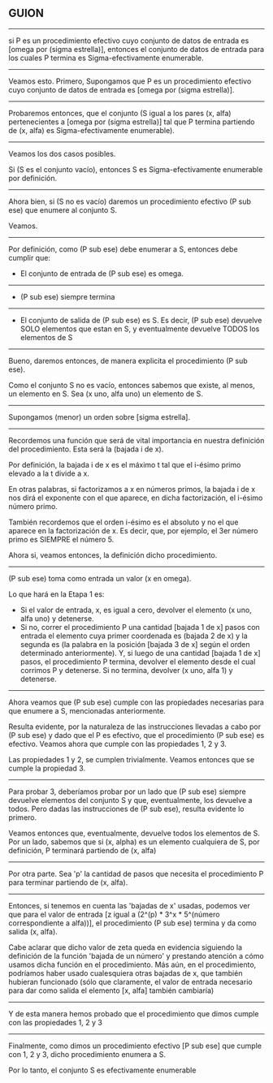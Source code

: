 ## GUION

--------------


si P es un procedimiento efectivo cuyo conjunto de datos de entrada es
[omega por (sigma estrella)], entonces el conjunto de datos de entrada
para los cuales P termina es Sigma-efectivamente enumerable.


---------------
Veamos esto.
Primero, Supongamos que P es un procedimiento efectivo cuyo conjunto de
datos de entrada es [omega por (sigma estrella)].

-----------------

Probaremos entonces, que el conjunto (S igual a los pares (x, alfa)
pertenecientes a [omega por (sigma estrella)] tal que P termina partiendo
de (x, alfa) es Sigma-efectivamente enumerable).

----------------

Veamos los dos casos posibles.

Si (S es el conjunto vacío), entonces S es Sigma-efectivamente enumerable por definición.

----------------

Ahora bien, si (S no es vacío) daremos un procedimiento efectivo
(P sub ese) que enumere al conjunto S.

Veamos.

---------------
Por definición, como (P sub ese) debe enumerar a S, entonces debe
cumplir que:
- El conjunto de entrada de (P sub ese) es omega.

---------------
- (P sub ese) siempre termina

---------------
- El conjunto de salida de (P sub ese) es S. Es decir, (P sub ese) devuelve SOLO
elementos que estan en S, y eventualmente devuelve TODOS los elementos de S

--------------
Bueno, daremos entonces, de manera explicita el procedimiento (P sub
ese).

Como el conjunto S no es vacío, entonces sabemos que existe, al menos,
un elemento en S.
Sea (x uno, alfa uno) un elemento de S.

---------------
Supongamos (menor) un orden sobre [sigma estrella].

---------------
Recordemos una función que será de vital importancia en nuestra definición del
procedimiento. Esta será la (bajada i de x).

Por definición, la bajada i de x es el máximo t tal que el i-ésimo primo elevado
a la t divide a x.

En otras palabras, si factorizamos a x en números primos, la bajada i de x
nos dirá el exponente con el que aparece, en dicha factorización, el i-ésimo
número primo.

También recordemos que el orden i-ésimo es el absoluto y
no el que aparece en la factorización de x. Es decir, que, por ejemplo, el 3er
número primo es SIEMPRE el número 5.


Ahora si, veamos entonces, la definición dicho procedimiento.

---------------

(P sub ese) toma como entrada un valor (x en omega).

Lo que hará en la Etapa 1 es:
- Si el valor de entrada, x, es igual a cero, devolver el elemento
  (x uno, alfa uno) y detenerse.
- Si no, correr el procedimiento P una cantidad [bajada 1 de x] pasos
  con entrada el elemento cuya primer coordenada es (bajada 2 de x) y
  la segunda es (la palabra en la posición [bajada 3 de x] según el
  orden determinado anteriormente).
  Y, si luego de una cantidad [bajada 1 de x] pasos, el procedimiento P
  termina, devolver el elemento desde el cual corrimos P y detenerse.
  Si no termina, devolver (x uno, alfa 1) y detenerse.

-----------------
Ahora veamos que (P sub ese) cumple con las propiedades necesarias para
que enumere a S, mencionadas anteriormente.

Resulta evidente, por la naturaleza de las instrucciones llevadas a cabo
por (P sub ese) y dado que el P es efectivo, que el procedimiento
(P sub ese) es efectivo.
Veamos ahora que cumple con las propiedades 1, 2 y 3.

Las propiedades 1 y 2, se cumplen trivialmente. Veamos entonces que se
cumple la propiedad 3.

------------------
Para probar 3, deberíamos probar por un lado que (P sub ese) siempre devuelve
elementos del conjunto S y que, eventualmente, los devuelve a todos.
Pero dadas las instrucciones de (P sub ese), resulta evidente lo primero.

Veamos entonces que, eventualmente, devuelve todos los elementos de S.
Por un lado, sabemos que si (x, alpha) es un elemento cualquiera de S, por definición, P
terminará partiendo de (x, alfa)

------------------
Por otra parte. Sea 'p' la cantidad de pasos que necesita el procedimiento P
para terminar partiendo de (x, alfa).

------------------
Entonces, si tenemos en cuenta las 'bajadas de x' usadas, podemos ver
que para el valor de entrada [z igual a (2^(p) * 3^x * 5^(número correspondiente a alfa))],
el procedimiento (P sub ese) termina y da como salida (x, alfa).

Cabe aclarar que dicho valor de zeta queda en evidencia siguiendo la definición
de la función 'bajada de un número' y prestando atención a cómo usamos dicha
función en el procedimiento. Más aún, en el procedimiento, podríamos haber
usado cualesquiera otras bajadas de x, que también hubieran funcionado (sólo
que claramente, el valor de entrada necesario para dar como salida el elemento
[x, alfa] también cambiaría)


------------------
Y de esta manera hemos probado que el procedimiento que dimos cumple con
las propiedades 1, 2 y 3

------------------
Finalmente, como dimos un procedimiento efectivo [P sub ese] que cumple con
1, 2 y 3, dicho procedimiento enumera a S.

Por lo tanto, el conjunto S es efectivamente enumerable
